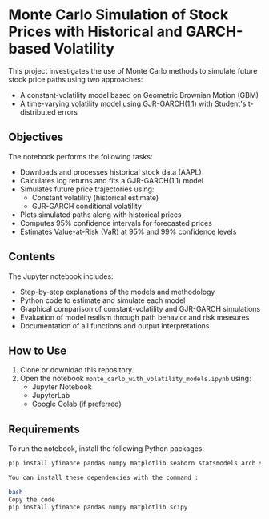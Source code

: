 # Monte Carlo Simulation of Stock Prices with Historical and GARCH-based Volatility

This project investigates the use of Monte Carlo methods to simulate future stock price paths using two approaches:

- A constant-volatility model based on Geometric Brownian Motion (GBM)
- A time-varying volatility model using GJR-GARCH(1,1) with Student's t-distributed errors

## Objectives

The notebook performs the following tasks:

- Downloads and processes historical stock data (AAPL)
- Calculates log returns and fits a GJR-GARCH(1,1) model
- Simulates future price trajectories using:
  - Constant volatility (historical estimate)
  - GJR-GARCH conditional volatility
- Plots simulated paths along with historical prices
- Computes 95% confidence intervals for forecasted prices
- Estimates Value-at-Risk (VaR) at 95% and 99% confidence levels

## Contents

The Jupyter notebook includes:

- Step-by-step explanations of the models and methodology
- Python code to estimate and simulate each model
- Graphical comparison of constant-volatility and GJR-GARCH simulations
- Evaluation of model realism through path behavior and risk measures
- Documentation of all functions and output interpretations

## How to Use

1. Clone or download this repository.
2. Open the notebook `monte_carlo_with_volatility_models.ipynb` using:
   - Jupyter Notebook
   - JupyterLab
   - Google Colab (if preferred)

## Requirements

To run the notebook, install the following Python packages:

```bash
pip install yfinance pandas numpy matplotlib seaborn statsmodels arch scipy

You can install these dependencies with the command :

bash
Copy the code
pip install yfinance pandas numpy matplotlib scipy
